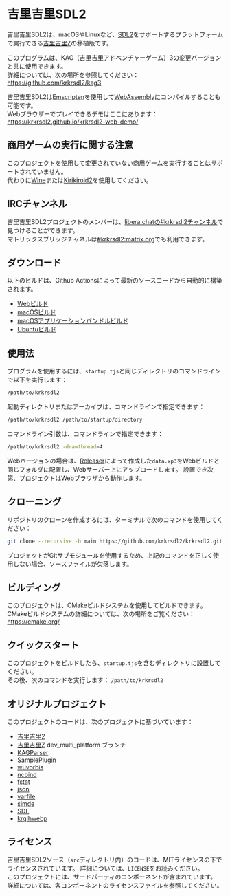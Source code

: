 # 吉里吉里SDL2

吉里吉里SDL2は、macOSやLinuxなど、[SDL2](https://www.libsdl.org/)をサポートするプラットフォームで実行できる[吉里吉里Z](https://krkrz.github.io/)の移植版です。  

このプログラムは、KAG（吉里吉里アドベンチャーゲーム）3の変更バージョンと共に使用できます。  
詳細については、次の場所を参照してください：https://github.com/krkrsdl2/kag3  

吉里吉里SDL2は[Emscripten](https://emscripten.org/)を使用して[WebAssembly](https://webassembly.org/)にコンパイルすることも可能です。  
Webブラウザーでプレイできるデモはここにあります：https://krkrsdl2.github.io/krkrsdl2-web-demo/  

## 商用ゲームの実行に関する注意

このプロジェクトを使用して変更されていない商用ゲームを実行することはサポートされていません。  
代わりに[Wine](https://www.winehq.org/)または[Kirikiroid2](https://play.google.com/store/apps/details?id=org.tvp.kirikiri2)を使用してください。    

## IRCチャンネル

吉里吉里SDL2プロジェクトのメンバーは、[libera.chatの#krkrsdl2チャンネル](https://web.libera.chat/#krkrsdl2)で見つけることができます。  
マトリックスブリッジチャネルは[#krkrsdl2:matrix.org](https://matrix.to/#/#krkrsdl2:matrix.org)でも利用できます。  

## ダウンロード

以下のビルドは、Github Actionsによって最新のソースコードから自動的に構築されます。

* [Webビルド](https://github.com/krkrsdl2/krkrsdl2/releases/download/latest/krkrsdl2-web.zip)
* [macOSビルド](https://github.com/krkrsdl2/krkrsdl2/releases/download/latest/krkrsdl2-macos.zip)
* [macOSアプリケーションバンドルビルド](https://github.com/krkrsdl2/krkrsdl2/releases/download/latest/krkrsdl2-macos-appbundle.zip)
* [Ubuntuビルド](https://github.com/krkrsdl2/krkrsdl2/releases/download/latest/krkrsdl2-ubuntu.zip)

## 使用法

プログラムを使用するには、`startup.tjs`と同じディレクトリのコマンドラインで以下を実行します：
```bash
/path/to/krkrsdl2
```

起動ディレクトリまたはアーカイブは、コマンドラインで指定できます：
```bash
/path/to/krkrsdl2 /path/to/startup/directory
```

コマンドライン引数は、コマンドラインで指定できます：
```bash
/path/to/krkrsdl2 -drawthread=4
```

Webバージョンの場合は、[Releaser](https://krkrz.github.io/krkr2doc/kr2doc/contents/Releaser.html)によって作成した`data.xp3`をWebビルドと同じフォルダに配置し、Webサーバー上にアップロードします。 設置でき次第、プロジェクトはWebブラウザから動作します。

## クローニング

リポジトリのクローンを作成するには、ターミナルで次のコマンドを使用してください：

```bash
git clone --recursive -b main https://github.com/krkrsdl2/krkrsdl2.git
```
プロジェクトがGitサブモジュールを使用するため、上記のコマンドを正しく使用しない場合、ソースファイルが欠落します。

## ビルディング

このプロジェクトは、CMakeビルドシステムを使用してビルドできます。  
CMakeビルドシステムの詳細については、次の場所をご覧ください： https://cmake.org/  

## クイックスタート

このプロジェクトをビルドしたら、`startup.tjs`を含むディレクトリに設置してください。  
その後、次のコマンドを実行します： `/path/to/krkrsdl2`  

## オリジナルプロジェクト

このプロジェクトのコードは、次のプロジェクトに基づいています：
* [吉里吉里2](https://github.com/krkrz/krkr2)
* [吉里吉里Z](https://github.com/krkrz/krkrz) dev_multi_platform ブランチ
* [KAGParser](https://github.com/krkrz/KAGParser)
* [SamplePlugin](https://github.com/krkrz/SamplePlugin)
* [wuvorbis](https://github.com/krkrz/wuvorbis)
* [ncbind](https://github.com/wtnbgo/ncbind)
* [fstat](https://github.com/wtnbgo/fstat)
* [json](https://github.com/wtnbgo/json)
* [varfile](https://github.com/wtnbgo/varfile)
* [simde](https://github.com/simd-everywhere/simde)
* [SDL](https://github.com/libsdl-org/SDL)
* [krglhwebp](https://github.com/uyjulian/krglhwebp)

## ライセンス

吉里吉里SDL2ソース（`src`ディレクトリ内）のコードは、MITライセンスの下でライセンスされています。 詳細については、`LICENSE`をお読みください。  
このプロジェクトには、サードパーティのコンポーネントが含まれています。 詳細については、各コンポーネントのライセンスファイルを参照してください。  
